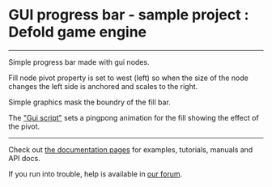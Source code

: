 # GUI progress bar - sample project : Defold game engine
----------------------------------------------------------------------------------------------------------------
Simple progress bar made with gui nodes.

Fill node pivot property is set to west (left) so when the size of the node changes the left side is anchored and scales to the right.

Simple graphics mask the boundry of the fill bar.

The ["Gui script"](defold://open?path=/GUI/progressbar.gui_script) sets a pingpong animation for the fill showing the effect of the pivot.

-----------------------------------------------------------------------------------------------------------------

Check out [the documentation pages](https://defold.com/learn) for examples, tutorials, manuals and API docs.

If you run into trouble, help is available in [our forum](https://forum.defold.com).